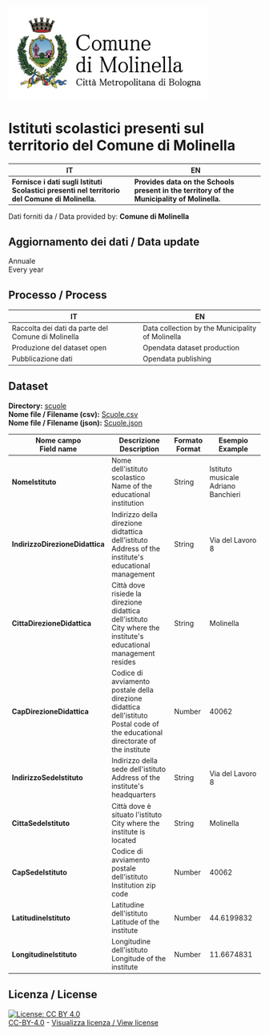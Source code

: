 <img src="../assets/images/Logo Molinella.jpg" alt="Comune Molinella" data-canonical-src="../assets/images/Logo Molinella.jpg" width="400" />

# Istituti scolastici presenti sul territorio del Comune di Molinella

| IT|EN|
|-|-|
|**Fornisce i dati sugli Istituti Scolastici presenti nel territorio del Comune di Molinella.**<br>|**Provides data on the Schools present in the territory of the Municipality of Molinella.**<br>

Dati forniti da / Data provided by: **Comune di Molinella**<br>

## Aggiornamento dei dati / Data update

Annuale<br>
Every year

## Processo / Process

| IT|EN|
|-|-|
|Raccolta dei dati da parte del Comune di Molinella|Data collection by the Municipality of Molinella|
|Produzione del dataset open|Opendata dataset production|
|Pubblicazione dati|Opendata publishing|

## Dataset

**Directory:**  [scuole](../data/scuole/)<br>
**Nome file / Filename (csv):** [Scuole.csv](../data/scuole/Scuole.csv)<br>
**Nome file / Filename (json):** [Scuole.json](../data/scuole/Scuole.json)<br>

|Nome campo<br>Field name|Descrizione<br>Description|Formato<br>Format|Esempio<br>Example|
|-|-|-|-|
|**NomeIstituto**|Nome dell'istituto scolastico<br>Name of the educational institution<br>|String|Istituto musicale Adriano Banchieri|
|**IndirizzoDirezioneDidattica**|Indirizzo della direzione didtattica dell'istituto<br>Address of the institute's educational management|String|Via del Lavoro 8|
|**CittaDirezioneDidattica**|Città dove risiede la direzione didattica dell'istituto<br>City where the institute's educational management resides|String|Molinella|
|**CapDirezioneDidattica**|Codice di avviamento postale della direzione didattica dell'istituto<br>Postal code of the educational directorate of the institute|Number|40062|
|**IndirizzoSedeIstituto**|Indirizzo della sede dell'istituto<br>Address of the institute's headquarters|String|Via del Lavoro 8|
|**CittaSedeIstituto**|Città dove è situato l'istituto<br>City where the institute is located|String|Molinella|
|**CapSedeIstituto**|Codice di avviamento postale dell'istituto<br>Institution zip code|Number|40062|
|**LatitudineIstituto**|Latitudine dell'istituto<br>Latitude of the institute|Number|44.6199832|
|**LongitudineIstituto**|Longitudine dell'istituto<br>Longitude of the institute|Number|11.6674831|

## Licenza / License

[![License: CC BY 4.0](https://img.shields.io/badge/License-CC_BY_4.0-lightgrey.svg)](https://creativecommons.org/licenses/by/4.0/)<br>
[CC-BY-4.0](https://creativecommons.org/licenses/by/4.0/deed.it) - [Visualizza licenza / View license](https://github.com/ComuneMolinella/opendata/blob/main/LICENSE.txt)
